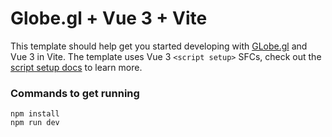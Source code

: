 # Globe.gl + Vue 3 + Vite

This template should help get you started developing with [GLobe.gl](https://globe.gl/) and Vue 3 in Vite. The template uses Vue 3 `<script setup>` SFCs, check out the [script setup docs](https://v3.vuejs.org/api/sfc-script-setup.html#sfc-script-setup) to learn more.

### Commands to get running
	npm install
	npm run dev
